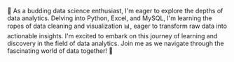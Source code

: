 🌱 As a budding data science enthusiast, I'm eager to explore the depths of data analytics. Delving into Python, Excel, and MySQL, I'm learning the ropes of data cleaning and visualization 📊, eager to transform raw data into actionable insights. I'm excited to embark on this journey of learning and discovery in the field of data analytics. Join me as we navigate through the fascinating world of data together! 🚀
<!---
sayande01/sayande01 is a ✨ special ✨ repository because its `README.md` (this file) appears on your GitHub profile.
You can click the Preview link to take a look at your changes.
--->
